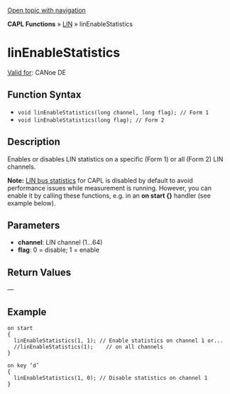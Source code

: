 [Open topic with navigation](../../../../../CANoeDEFamily.htm#Topics/CAPLFunctions/LIN/Functions/CAPLfunctionLINEnableStatistics.md)

**CAPL Functions** » [LIN](../CAPLfunctionsLINOverview.md) » linEnableStatistics

# linEnableStatistics

[Valid for](../../../Shared/FeatureAvailability.md):  CANoe DE

## Function Syntax

- `void linEnableStatistics(long channel, long flag); // Form 1`
- `void linEnableStatistics(long flag); // Form 2`

## Description

Enables or disables LIN statistics on a specific (Form 1) or all (Form 2) LIN channels.

**Note:** [LIN bus statistics](../CAPLfunctionsLINOverview.md#BMBusStatistics) for CAPL is disabled by default to avoid performance issues while measurement is running. However, you can enable it by calling these functions, e.g. in an **on start {}** handler (see example below).

## Parameters

- **channel**: LIN channel (1...64)
- **flag**: 0 = disable; 1 = enable

## Return Values

—

## Example

```plaintext
on start
{
  linEnableStatistics(1, 1); // Enable statistics on channel 1 or...
  //linEnableStatistics(1);    // on all channels
}

on key ‘d’
{
  linEnableStatistics(1, 0); // Disable statistics on channel 1
}
```
